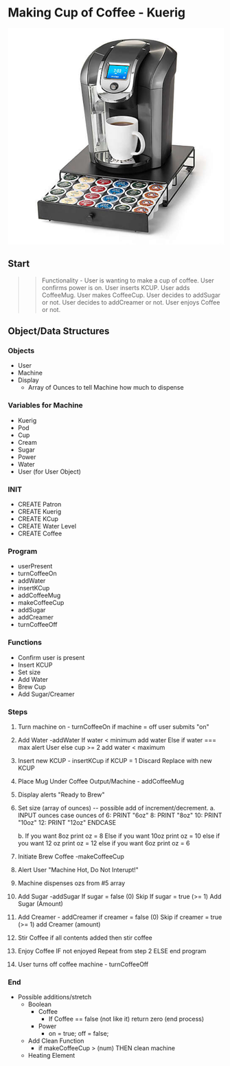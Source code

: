 # Making Cup of Coffee - Kuerig

![Kuerig](img/107605441957745p.jpeg)

## Start

>>Functionality - User is wanting to make a cup of coffee.  User confirms power is on. User inserts KCUP.  User adds CoffeeMug.  User makes CoffeeCup. User decides to addSugar or not.  User decides to addCreamer or not.  User enjoys Coffee or not.

## Object/Data Structures

### Objects
* User
* Machine
* Display
    * Array of Ounces to tell Machine how much to dispense


### Variables for Machine
* Kuerig
* Pod
* Cup
* Cream
* Sugar
* Power
* Water
* User (for User Object)

### INIT
* CREATE Patron
* CREATE Kuerig
* CREATE KCup
* CREATE Water Level
* CREATE Coffee

### Program
* userPresent
* turnCoffeeOn
* addWater
* insertKCup
* addCoffeeMug
* makeCoffeeCup
* addSugar
* addCreamer
* turnCoffeeOff

### Functions
* Confirm user is present
* Insert KCUP
* Set size
* Add Water
* Brew Cup
* Add Sugar/Creamer

### Steps
1. Turn machine on - turnCoffeeOn
    if machine = off
    user submits "on"
2. Add Water -addWater
    If water < minimum
        add water
    Else if water === max
        alert User
    else cup >= 2
        add water < maximum
3. Insert new KCUP - insertKCup
    if KCUP = 1
    Discard
    Replace with new KCUP
4. Place Mug Under Coffee Output/Machine - addCoffeeMug
5. Display alerts "Ready to Brew"
6. Set size (array of ounces) -- possible add of increment/decrement. 
    a.  INPUT ounces
        case ounces of 
        6: PRINT "6oz"
        8: PRINT "8oz"
        10: PRINT "10oz"
        12: PRINT "12oz"
        ENDCASE

    b.
        If you want 8oz
        print oz = 8
        Else if you want 10oz
        print oz = 10
        else if you want 12 oz
        print oz = 12
        else if you want 6oz
        print oz = 6
7. Initiate Brew Coffee -makeCoffeeCup
8. Alert User "Machine Hot, Do Not Interupt!"
9. Machine dispenses ozs from #5 array
10. Add Sugar -addSugar
    If sugar = false (0)
    Skip
    If sugar = true (>= 1)
    Add Sugar (Amount)
11. Add Creamer - addCreamer
    if creamer = false (0)
    Skip
    if creamer = true (>= 1)
    add Creamer (amount)
12. Stir Coffee
    if all contents added 
    then stir coffee
13. Enjoy Coffee
    IF not enjoyed
    Repeat from step 2
    ELSE
    end program
14. User turns off coffee machine - turnCoffeeOff

### End

* Possible additions/stretch
    * Boolean 
        * Coffee
            * If Coffee == false (not like it)
            return zero (end process)
        * Power
            * on = true; off = false;
    * Add Clean Function
        * if makeCoffeeCup > (num) THEN clean machine 
    * Heating Element
        
    
